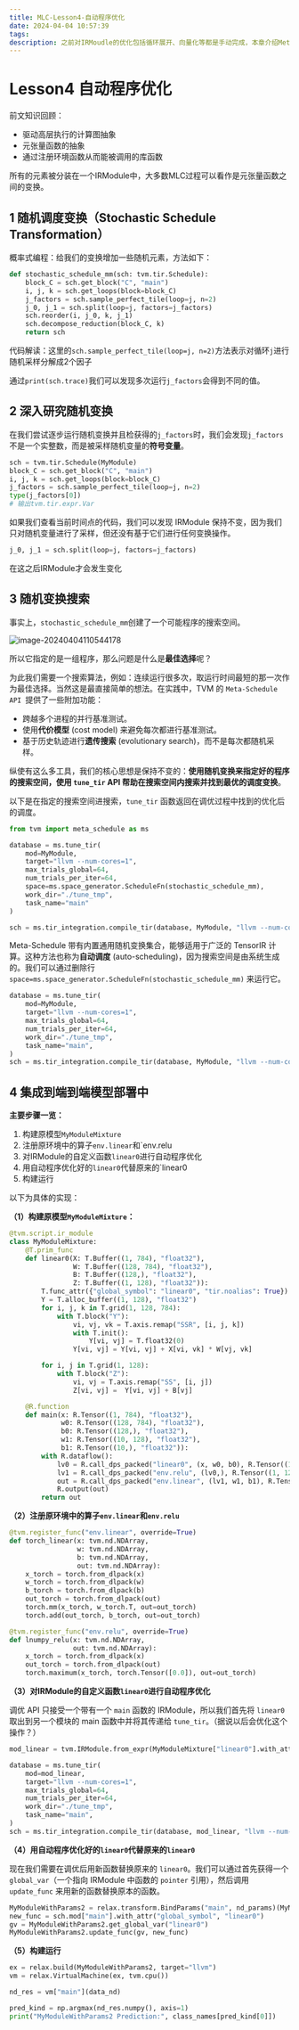 ```yaml
---
title: MLC-Lesson4-自动程序优化
date: 2024-04-04 10:57:39
tags:
description: 之前对IRMoudle的优化包括循环展开、向量化等都是手动完成，本章介绍MetaSchedule自动化完成程序优化的过程。
---
```


# Lesson4 自动程序优化

前文知识回顾：

- 驱动高层执行的计算图抽象
- 元张量函数的抽象
- 通过注册环境函数从而能被调用的库函数

所有的元素被分装在一个IRModule中，大多数MLC过程可以看作是元张量函数之间的变换。

## 1 随机调度变换（Stochastic Schedule Transformation）

概率式编程：给我们的变换增加一些随机元素，方法如下：

```python
def stochastic_schedule_mm(sch: tvm.tir.Schedule):
    block_C = sch.get_block("C", "main")
    i, j, k = sch.get_loops(block=block_C)
    j_factors = sch.sample_perfect_tile(loop=j, n=2)
    j_0, j_1 = sch.split(loop=j, factors=j_factors)
    sch.reorder(i, j_0, k, j_1)
    sch.decompose_reduction(block_C, k)
    return sch
```

代码解读：这里的`sch.sample_perfect_tile(loop=j, n=2)`方法表示对循环`j`进行随机采样分解成2个因子

通过`print(sch.trace)`我们可以发现多次运行`j_factors`会得到不同的值。

## 2 深入研究随机变换

在我们尝试逐步运行随机变换并且检获得的`j_factors`时，我们会发现`j_factors`不是一个实整数，而是被采样随机变量的**符号变量**。

```python
sch = tvm.tir.Schedule(MyModule)
block_C = sch.get_block("C", "main")
i, j, k = sch.get_loops(block=block_C)
j_factors = sch.sample_perfect_tile(loop=j, n=2)
type(j_factors[0])
# 输出tvm.tir.expr.Var
```

如果我们查看当前时间点的代码，我们可以发现 IRModule 保持不变，因为我们只对随机变量进行了采样，但还没有基于它们进行任何变换操作。

```python
j_0, j_1 = sch.split(loop=j, factors=j_factors)
```

在这之后IRModule才会发生变化

## 3 随机变换搜索

事实上，`stochastic_schedule_mm`创建了一个可能程序的搜索空间。

![image-20240404110544178](MLC-Lesson4-自动程序优化/image-20240404110544178.png)

所以它指定的是一组程序，那么问题是什么是**最佳选择**呢？

为此我们需要一个搜索算法，例如：连续运行很多次，取运行时间最短的那一次作为最佳选择。当然这是最直接简单的想法。在实践中，TVM 的 `Meta-Schedule API `提供了一些附加功能：

- 跨越多个进程的并行基准测试。
- 使用**代价模型** (cost model) 来避免每次都进行基准测试。
- 基于历史轨迹进行**遗传搜索** (evolutionary search)，而不是每次都随机采样。

纵使有这么多工具，我们的核心思想是保持不变的：**使用随机变换来指定好的程序的搜索空间，使用 ``tune_tir`` API 帮助在搜索空间内搜索并找到最优的调度变换**。

以下是在指定的搜索空间进搜索，`tune_tir` 函数返回在调优过程中找到的优化后的调度。

```python
from tvm import meta_schedule as ms

database = ms.tune_tir(
    mod=MyModule,
    target="llvm --num-cores=1",
    max_trials_global=64,
    num_trials_per_iter=64,
    space=ms.space_generator.ScheduleFn(stochastic_schedule_mm),
    work_dir="./tune_tmp",
    task_name="main"
)

sch = ms.tir_integration.compile_tir(database, MyModule, "llvm --num-cores=1")
```

Meta-Schedule 带有内置通用随机变换集合，能够适用于广泛的 TensorIR 计算。这种方法也称为**自动调度** (auto-scheduling)，因为搜索空间是由系统生成的。我们可以通过删除行 `space=ms.space_generator.ScheduleFn(stochastic_schedule_mm)` 来运行它。

```python
database = ms.tune_tir(
    mod=MyModule,
    target="llvm --num-cores=1",
    max_trials_global=64,
    num_trials_per_iter=64,
    work_dir="./tune_tmp",
    task_name="main",
)
sch = ms.tir_integration.compile_tir(database, MyModule, "llvm --num-cores=1")
```

## 4 集成到端到端模型部署中

**主要步骤一览：**

1. 构建原模型`MyModuleMixture`
2. 注册原环境中的算子`env.linear`和`env.relu
3. 对IRModule的自定义函数`linear0`进行自动程序优化
4. 用自动程序优化好的`linear0`代替原来的`linear0
5. 构建运行

以下为具体的实现：

**（1）构建原模型`MyModuleMixture`：**

```python
@tvm.script.ir_module
class MyModuleMixture:
    @T.prim_func
    def linear0(X: T.Buffer((1, 784), "float32"),
                W: T.Buffer((128, 784), "float32"),
                B: T.Buffer((128,), "float32"),
                Z: T.Buffer((1, 128), "float32")):
        T.func_attr({"global_symbol": "linear0", "tir.noalias": True})
        Y = T.alloc_buffer((1, 128), "float32")
        for i, j, k in T.grid(1, 128, 784):
            with T.block("Y"):
                vi, vj, vk = T.axis.remap("SSR", [i, j, k])
                with T.init():
                    Y[vi, vj] = T.float32(0)
                Y[vi, vj] = Y[vi, vj] + X[vi, vk] * W[vj, vk]

        for i, j in T.grid(1, 128):
            with T.block("Z"):
                vi, vj = T.axis.remap("SS", [i, j])
                Z[vi, vj] =  Y[vi, vj] + B[vj]

    @R.function
    def main(x: R.Tensor((1, 784), "float32"),
             w0: R.Tensor((128, 784), "float32"),
             b0: R.Tensor((128,), "float32"),
             w1: R.Tensor((10, 128), "float32"),
             b1: R.Tensor((10,), "float32")):
        with R.dataflow():
            lv0 = R.call_dps_packed("linear0", (x, w0, b0), R.Tensor((1, 128), dtype="float32"))
            lv1 = R.call_dps_packed("env.relu", (lv0,), R.Tensor((1, 128), dtype="float32"))
            out = R.call_dps_packed("env.linear", (lv1, w1, b1), R.Tensor((1, 10), dtype="float32"))
            R.output(out)
        return out
```

**（2）注册原环境中的算子`env.linear`和`env.relu`**

```python
@tvm.register_func("env.linear", override=True)
def torch_linear(x: tvm.nd.NDArray,
                 w: tvm.nd.NDArray,
                 b: tvm.nd.NDArray,
                 out: tvm.nd.NDArray):
    x_torch = torch.from_dlpack(x)
    w_torch = torch.from_dlpack(w)
    b_torch = torch.from_dlpack(b)
    out_torch = torch.from_dlpack(out)
    torch.mm(x_torch, w_torch.T, out=out_torch)
    torch.add(out_torch, b_torch, out=out_torch)

@tvm.register_func("env.relu", override=True)
def lnumpy_relu(x: tvm.nd.NDArray,
                out: tvm.nd.NDArray):
    x_torch = torch.from_dlpack(x)
    out_torch = torch.from_dlpack(out)
    torch.maximum(x_torch, torch.Tensor([0.0]), out=out_torch)
```

**（3）对IRModule的自定义函数`linear0`进行自动程序优化**

调优 API 只接受一个带有一个 `main` 函数的 IRModule，所以我们首先将 `linear0` 取出到另一个模块的 main 函数中并将其传递给 `tune_tir`。（据说以后会优化这个操作？）

```python
mod_linear = tvm.IRModule.from_expr(MyModuleMixture["linear0"].with_attr("global_symbol", "main"))

database = ms.tune_tir(
    mod=mod_linear,
    target="llvm --num-cores=1",
    max_trials_global=64,
    num_trials_per_iter=64,
    work_dir="./tune_tmp",
    task_name="main",
)
sch = ms.tir_integration.compile_tir(database, mod_linear, "llvm --num-cores=1")
```

**（4）用自动程序优化好的`linear0`代替原来的`linear0`**

现在我们需要在调优后用新函数替换原来的 `linear0`。我们可以通过首先获得一个 `global_var`（一个指向 IRModule 中函数的 `pointer` 引用），然后调用 `update_func` 来用新的函数替换原本的函数。

```python
MyModuleWithParams2 = relax.transform.BindParams("main", nd_params)(MyModuleMixture)
new_func = sch.mod["main"].with_attr("global_symbol", "linear0")
gv = MyModuleWithParams2.get_global_var("linear0")
MyModuleWithParams2.update_func(gv, new_func)
```

**（5）构建运行**

```python
ex = relax.build(MyModuleWithParams2, target="llvm")
vm = relax.VirtualMachine(ex, tvm.cpu())

nd_res = vm["main"](data_nd)

pred_kind = np.argmax(nd_res.numpy(), axis=1)
print("MyModuleWithParams2 Prediction:", class_names[pred_kind[0]])
```

